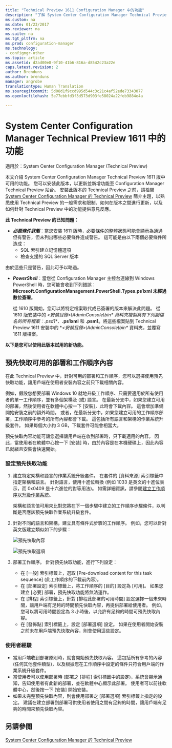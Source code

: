 ```yaml
---
title: "Technical Preview 1611 Configuration Manager 中的功能"
description: "了解 System Center Configuration Manager Technical Preview 1611 版中可用的功能。"
ms.custom: na
ms.date: 01/23/2017
ms.reviewer: na
ms.suite: na
ms.tgt_pltfrm: na
ms.prod: configuration-manager
ms.technology:
- configmgr-other
ms.topic: article
ms.assetid: d2ad00e8-9f10-41b6-816a-d8542c23a22e
caps.latest.revision: 2
author: Brenduns
ms.author: brenduns
manager: angrobe
translationtype: Human Translation
ms.sourcegitcommit: 5d08d1f9ccd995d544c3c21c4af52ede73343077
ms.openlocfilehash: 5e77ebbfd3f3d573d903fe58024a22feb9884e4a

---
```

# <a name="capabilities-in-technical-preview-1611-for-system-center-configuration-manager"></a>System Center Configuration Manager Technical Preview 1611 中的功能

適用於︰System Center Configuration Manager (Technical Preview)



本文介紹 System Center Configuration Manager Technical Preview 1611 版中可用的功能。 您可以安裝此版本，以更新並新增功能至 Configuration Manager Technical Preview 站台。 安裝此版本的 Technical Preview 之前，請檢閱 [System Center Configuration Manager 的 Technical Preview](../../core/get-started/technical-preview.md) 簡介主題，以熟悉使用 Technical Preview 的一般需求和限制、如何在版本之間進行更新，以及如何針對 Technical Preview 中的功能提供意見反應。    

**此 Technical Preview 的已知問題：**   
- ***必要條件狀態***︰當您安裝 1611 版時，必要條件的整體狀態可能會顯示為通過但有警告，但未列出哪些必要條件造成警告。 這可能是由以下兩個必要條件所造成：
  - SQL 索引建立記憶體選項
  - 檢查支援的 SQL Server 版本  

 由於這些只是警告，因此可予以略過。

- ***PowerShell***︰當您從 Configuration Manager 主控台連線到 Windows PowerShell 時，您可能會收到下列錯誤︰**Microsoft.ConfigurationManagement.PowerShell.Types.ps1xml 未經過數位簽署**。  

   從 1610 版開始，您可以將特定檔案取代成已簽署的版本來解決此問題。 從 1610 版安裝中的 **&lt;安裝目錄>\AdminConsole\bin\** 資料夾複製具有下列副檔名的所有檔案︰**.psd1**、**.ps1xml** 和 **.psm1**。將這些檔案貼到 Technical Preview 1611 安裝中的 **&lt;安裝目錄>\AdminConsole\bin\** 資料夾，並覆寫 1611 版檔案。


**以下是您可以使用此版本試用的新功能。**  

## <a name="pre-cache-content-for-available-deployments-and-task-sequences"></a>預先快取可用的部署和工作順序內容
在此 Technical Preview 中，針對可用的部署和工作順序，您可以選擇使用預先快取功能，讓用戶端在使用者安裝內容之前只下載相關內容。

例如，假設您想要部署 Windows 10 就地升級工作順序、只需要適用於所有使用者的單一工作順序，並有多個架構及 (或) 語言。 在最新分支中，如果您建立可用的部署，然後使用者在軟體中心按一下 [安裝]，此時會下載內容。 這會增加準備開始安裝之前的額外時間。 或者，在最新分支中，如果您建立可用的工作順序部署，工作順序中參考的所有內容都會下載。 這包括所有語言和架構的作業系統升級套件。 如果每個大小約 3 GB，下載套件可能會相當大。

預先快取內容功能可讓您選擇讓用戶端在收到部署時，只下載適用的內容。 因此，當使用者在軟體中心按一下 [安裝] 時，由於內容是在本機硬碟上，因此內容已就緒且安裝會快速開始。

### <a name="to-configure-the-pre-cache-feature"></a>設定預先快取功能

1. 建立特定架構和語言的作業系統升級套件。 在套件的 [資料來源] 索引標籤中指定架構和語言。 針對語言，使用十進位轉換 (例如 1033 是英文的十進位表示，而 0x0409 是十六進位的對等用法)。 如需詳細資訊，請參閱[建立工作順序以升級作業系統](/sccm/osd/deploy-use/create-a-task-sequence-to-upgrade-an-operating-system)。

    架構和語言值可用來比對您將在下一個步驟中建立的工作順序步驟條件，以判斷是否應該預先快取作業系統升級套件。
2. 針對不同的語言和架構，建立具有條件式步驟的工作順序。 例如，您可以針對英文版建立類似如下的步驟：

    ![預先快取內容](media/precacheproperties2.png)

    ![預先快取選項](media/precacheoptions2.png)  

3. 部署工作順序。 針對預先快取功能，進行下列設定：
    - 在 [一般] 索引標籤上，選取 [Pre-download content for this task sequence] (此工作順序的下載前內容)。
    - 在 [部署設定] 索引標籤上，將工作順序的 [目的] 設定為 [可用]。 如果您建立 [必要] 部署，預先快取功能將無法運作。
    - 在 [排程] 索引標籤上，針對 [排程此部署的可用時間] 設定選擇一個未來時間，讓用戶端有足夠的時間預先快取內容，再提供部署給使用者。 例如，您可以將可用時間設定為 3 小時後，以允許有足夠的時間可預先快取內容。  
    - 在 [發佈點] 索引標籤上，設定 [部署選項] 設定。 如果在使用者開始安裝之前未在用戶端預先快取內容，則會使用這些設定。


### <a name="user-experience"></a>使用者經驗
- 當用戶端收到部署原則時，就會開始預先快取內容。 這包括所有參考的內容 (任何其他套件類型)，以及根據您在工作順序中設定的條件只符合用戶端的作業系統升級套件。
- 當使用者可以使用部署時 (部署之 [排程] 索引標籤中的設定)，系統會顯示通知，告知使用者有此新的部署，並在軟體中心顯示此部署。 使用者可以前往軟體中心，然後按一下 [安裝] 開始安裝。
- 如果未完整預先快取內容，則會使用部署之 [部署選項] 索引標籤上指定的設定。 建議在建立部署到部署可供使用者使用之間有足夠的時間，讓用戶端有足夠的時間來預先快取內容。


## <a name="see-also"></a>另請參閱
[System Center Configuration Manager 的 Technical Preview](../../core/get-started/technical-preview.md)



<!--HONumber=Jan17_HO4-->


